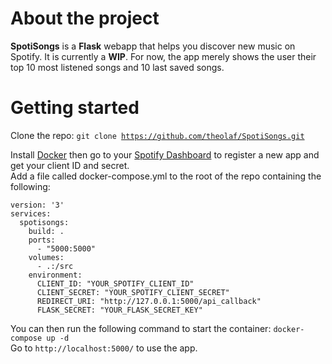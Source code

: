 # About the project
**SpotiSongs** is a **Flask** webapp that helps you discover new music on Spotify.
It is currently a **WIP**. For now, the app merely shows the user their top 10 most listened songs and 10 last saved songs.

# Getting started

Clone the repo:
<code>git clone https://github.com/theolaf/SpotiSongs.git</code>

Install [Docker](https://www.docker.com/) then go to your [Spotify Dashboard](https://developer.spotify.com/dashboard) to register a new app and get your client ID and secret.<br/>
Add a file called docker-compose.yml to the root of the repo containing the following:

	version: '3'
	services:
	  spotisongs:
	    build: .
	    ports:
	      - "5000:5000"
	    volumes:
	      - .:/src
	    environment:
	      CLIENT_ID: "YOUR_SPOTIFY_CLIENT_ID"
	      CLIENT_SECRET: "YOUR_SPOTIFY_CLIENT_SECRET"
	      REDIRECT_URI: "http://127.0.0.1:5000/api_callback"
	      FLASK_SECRET: "YOUR_FLASK_SECRET_KEY"

You can then run the following command to start the container:
<code>docker-compose up -d</code><br/>
Go to <code>http://localhost:5000/</code> to use the app.
